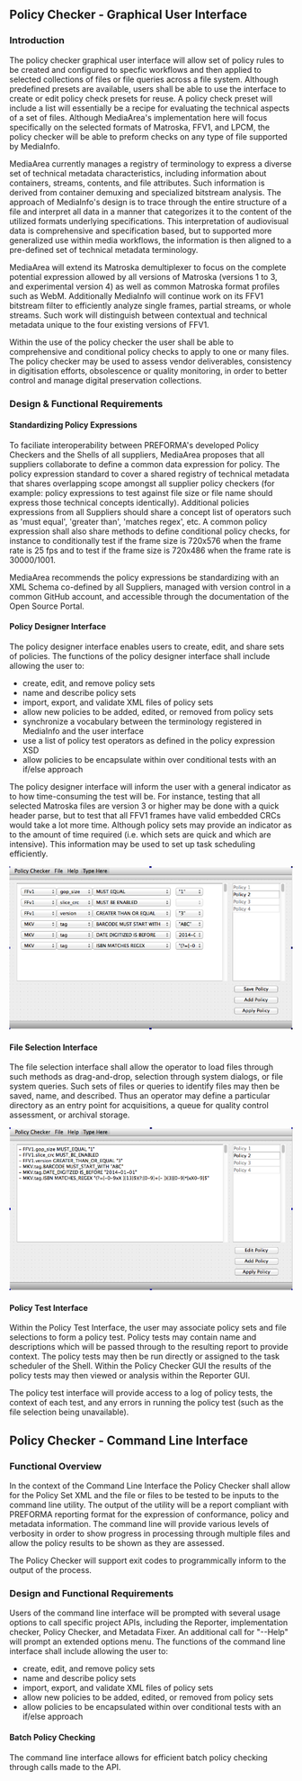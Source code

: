 ## Policy Checker - Graphical User Interface

### Introduction

The policy checker graphical user interface will allow set of policy rules to be created and configured to specfic workflows and then applied to selected collections of files or file queries across a file system. Although predefined presets are available, users shall be able to use the interface to create or edit policy check presets for reuse. A policy check preset will include a list will essentially be a recipe for evaluating the technical aspects of a set of files. Although MediaArea's implementation here will focus specifically on the selected formats of Matroska, FFV1, and LPCM, the policy checker will be able to preform checks on any type of file supported by MediaInfo.

MediaArea currently manages a registry of terminology to express a diverse set of technical metadata characteristics, including information about containers, streams, contents, and file attributes. Such information is derived from container demuxing and specialized bitstream analysis. The approach of MediaInfo's design is to trace through the entire structure of a file and interpret all data in a manner that categorizes it to the content of the utilized formats underlying specifications. This interpretation of audiovisual data is comprehensive and specification based, but to supported more generalized use within media workflows, the information is then aligned to a pre-defined set of technical metadata terminology.

MediaArea will extend its Matroska demultiplexer to focus on the complete potential expression allowed by all versions of Matroska (versions 1 to 3, and experimental version 4) as well as common Matroska format profiles such as WebM. Additionally MediaInfo will continue work on its FFV1 bitstream filter to efficiently analyze single frames, partial streams, or whole streams. Such work will distinguish between contextual and technical metadata unique to the four existing versions of FFV1.

Within the use of the policy checker the user shall be able to comprehensive and conditional policy checks to apply to one or many files. The policy checker may be used to assess vendor deliverables, consistency in digitisation efforts, obsolescence or quality monitoring, in order to better control and manage digital preservation collections.

### Design & Functional Requirements

#### Standardizing Policy Expressions

To faciliate interoperability between PREFORMA's developed Policy Checkers and the Shells of all suppliers, MediaArea proposes that all suppliers collaborate to define a common data expression for policy. The policy expression standard to cover a shared registry of technical metadata that shares overlapping scope amongst all supplier policy checkers (for example: policy expressions to test against file size or file name should express those technical concepts identically). Additional policies expressions from all Suppliers should share a concept list of operators such as 'must equal', 'greater than', 'matches regex', etc. A common policy expression shall also share methods to define conditional policy checks, for instance to conditionally test if the frame size is 720x576 when the frame rate is 25 fps and to test if the frame size is 720x486 when the frame rate is 30000/1001.

MediaArea recommends the policy expressions be standardizing with an XML Schema co-defined by all Suppliers, managed with version control in a common GitHub account, and accessible through the documentation of the Open Source Portal.

#### Policy Designer Interface

The policy designer interface enables users to create, edit, and share sets of policies. The functions of the policy designer interface shall include allowing the user to:

- create, edit, and remove policy sets
- name and describe policy sets
- import, export, and validate XML files of policy sets
- allow new policies to be added, edited, or removed from policy sets
- synchronize a vocabulary between the terminology registered in MediaInfo and the user interface
- use a list of policy test operators as defined in the policy expression XSD
- allow policies to be encapsulate within over conditional tests with an if/else approach

The policy designer interface will inform the user with a general indicator as to how time-consuming the test will be. For instance, testing that all selected Matroska files are version 3 or higher may be done with a quick header parse, but to test that all FFV1 frames have valid embedded CRCs would take a lot more time. Although policy sets may provide an indicator as to the amount of time required (i.e. which sets are quick and which are intensive). This information may be used to set up task scheduling efficiently.

![Policy Designer Interface](./Design/GUI/PolicyDesignerMockup.png)

#### File Selection Interface

The file selection interface shall allow the operator to load files through such methods as drag-and-drop, selection through system dialogs, or file system queries. Such sets of files or queries to identify files may then be saved, name, and described. Thus an operator may define a particular directory as an entry point for acquisitions, a queue for quality control assessment, or archival storage.

![Policy Selection Interface](./Design/GUI/PolicySelectionMockup.png)

#### Policy Test Interface

Within the Policy Test Interface, the user may associate policy sets and file selections to form a policy test. Policy tests may contain name and descriptions which will be passed through to the resulting report to provide context. The policy tests may then be run directly or assigned to the task scheduler of the Shell. Within the Policy Checker GUI the results of the policy tests may then viewed or analysis within the Reporter GUI.

The policy test interface will provide access to a log of policy tests, the context of each test, and any errors in running the policy test (such as the file selection being unavailable).

## Policy Checker - Command Line Interface

### Functional Overview

In the context of the Command Line Interface the Policy Checker shall allow for the Policy Set XML and the file or files to be tested to be inputs to the command line utility. The output of the utility will be a report compliant with PREFORMA reporting format for the expression of conformance, policy and metadata information. The command line will provide various levels of verbosity in order to show progress in processing through multiple files and allow the policy results to be shown as they are assessed.

The Policy Checker will support exit codes to programmically inform to the output of the process.

### Design and Functional Requirements

Users of the command line interface will be prompted with several usage options to call specific project APIs, including the Reporter, implementation checker, Policy Checker, and Metadata Fixer. An additional call for "--Help" will prompt an extended options menu. The functions of the command line interface shall include allowing the user to:

- create, edit, and remove policy sets
- name and describe policy sets
- import, export, and validate XML files of policy sets
- allow new policies to be added, edited, or removed from policy sets
- allow policies to be encapsulated within over conditional tests with an if/else approach

#### Batch Policy Checking

The command line interface allows for efficient batch policy checking through calls made to the API.

